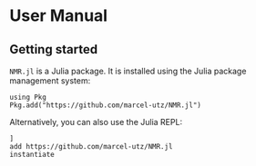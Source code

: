# User Manual

## Getting started

`NMR.jl` is a Julia package. It is installed using the Julia
package management system:
```@example
using Pkg
Pkg.add("https://github.com/marcel-utz/NMR.jl")
````
Alternatively, you can also use the Julia REPL:
```@repl
]
add https://github.com/marcel-utz/NMR.jl 
instantiate
```